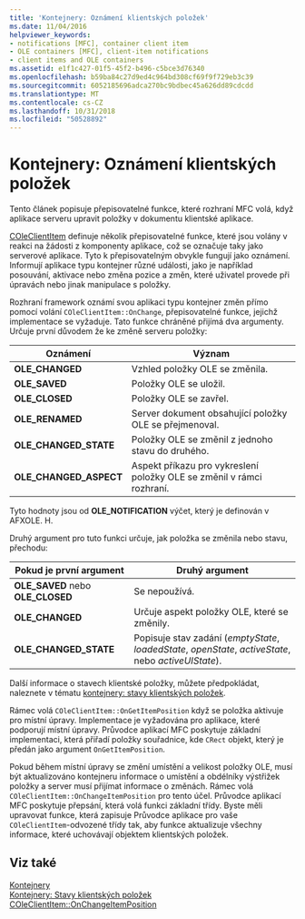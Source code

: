 ```yaml
---
title: 'Kontejnery: Oznámení klientských položek'
ms.date: 11/04/2016
helpviewer_keywords:
- notifications [MFC], container client item
- OLE containers [MFC], client-item notifications
- client items and OLE containers
ms.assetid: e1f1c427-01f5-45f2-b496-c5bce3d76340
ms.openlocfilehash: b59ba84c27d9ed4c964bd308cf69f9f729eb3c39
ms.sourcegitcommit: 6052185696adca270bc9bdbec45a626dd89cdcdd
ms.translationtype: MT
ms.contentlocale: cs-CZ
ms.lasthandoff: 10/31/2018
ms.locfileid: "50528892"
---
```

# <a name="containers-client-item-notifications"></a>Kontejnery: Oznámení klientských položek

Tento článek popisuje přepisovatelné funkce, které rozhraní MFC volá, když aplikace serveru upravit položky v dokumentu klientské aplikace.

[COleClientItem](../mfc/reference/coleclientitem-class.md) definuje několik přepisovatelné funkce, které jsou volány v reakci na žádosti z komponenty aplikace, což se označuje taky jako serverové aplikace. Tyto k přepisovatelným obvykle fungují jako oznámení. Informují aplikace typu kontejner různé události, jako je například posouvání, aktivace nebo změna pozice a změn, které uživatel provede při úpravách nebo jinak manipulace s položky.

Rozhraní framework oznámí svou aplikaci typu kontejner změn přímo pomocí volání `COleClientItem::OnChange`, přepisovatelné funkce, jejichž implementace se vyžaduje. Tato funkce chráněné přijímá dva argumenty. Určuje první důvodem že ke změně serveru položky:

|Oznámení|Význam|
|------------------|-------------|
|**OLE_CHANGED**|Vzhled položky OLE se změnila.|
|**OLE_SAVED**|Položky OLE se uložil.|
|**OLE_CLOSED**|Položky OLE se zavřel.|
|**OLE_RENAMED**|Server dokument obsahující položky OLE se přejmenoval.|
|**OLE_CHANGED_STATE**|Položky OLE se změnil z jednoho stavu do druhého.|
|**OLE_CHANGED_ASPECT**|Aspekt příkazu pro vykreslení položky OLE se změnil v rámci rozhraní.|

Tyto hodnoty jsou od **OLE_NOTIFICATION** výčet, který je definován v AFXOLE. H.

Druhý argument pro tuto funkci určuje, jak položka se změnila nebo stavu, přechodu:

|Pokud je první argument|Druhý argument|
|----------------------------|---------------------|
|**OLE_SAVED** nebo **OLE_CLOSED**|Se nepoužívá.|
|**OLE_CHANGED**|Určuje aspekt položky OLE, které se změnily.|
|**OLE_CHANGED_STATE**|Popisuje stav zadání (*emptyState*, *loadedState*, *openState*, *activeState*, nebo  *activeUIState*).|

Další informace o stavech klientské položky, můžete předpokládat, naleznete v tématu [kontejnery: stavy klientských položek](../mfc/containers-client-item-states.md).

Rámec volá `COleClientItem::OnGetItemPosition` když se položka aktivuje pro místní úpravy. Implementace je vyžadována pro aplikace, které podporují místní úpravy. Průvodce aplikací MFC poskytuje základní implementaci, která přiřadí položky souřadnice, kde `CRect` objekt, který je předán jako argument `OnGetItemPosition`.

Pokud během místní úpravy se změní umístění a velikost položky OLE, musí být aktualizováno kontejneru informace o umístění a obdélníky výstřižek položky a server musí přijímat informace o změnách. Rámec volá `COleClientItem::OnChangeItemPosition` pro tento účel. Průvodce aplikací MFC poskytuje přepsání, která volá funkci základní třídy. Byste měli upravovat funkce, která zapisuje Průvodce aplikace pro vaše `COleClientItem`-odvozené třídy tak, aby funkce aktualizuje všechny informace, které uchovávají objektem klientských položek.

## <a name="see-also"></a>Viz také

[Kontejnery](../mfc/containers.md)<br/>
[Kontejnery: Stavy klientských položek](../mfc/containers-client-item-states.md)<br/>
[COleClientItem::OnChangeItemPosition](../mfc/reference/coleclientitem-class.md#onchangeitemposition)


